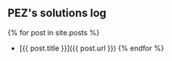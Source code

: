 ## PEZ's solutions log

{% for post in site.posts %}
   - [{{ post.title }}]({{ post.url }})
{% endfor %}
